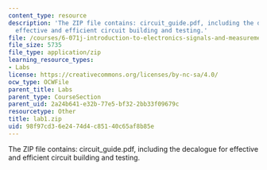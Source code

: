 ```yaml
---
content_type: resource
description: 'The ZIP file contains: circuit_guide.pdf, including the decalogue for
  effective and efficient circuit building and testing.'
file: /courses/6-071j-introduction-to-electronics-signals-and-measurement-spring-2006/98f97cd36e2474d4c85140c65af8b85e_lab1.zip
file_size: 5735
file_type: application/zip
learning_resource_types:
- Labs
license: https://creativecommons.org/licenses/by-nc-sa/4.0/
ocw_type: OCWFile
parent_title: Labs
parent_type: CourseSection
parent_uid: 2a24b641-e32b-77e5-bf32-2bb33f09679c
resourcetype: Other
title: lab1.zip
uid: 98f97cd3-6e24-74d4-c851-40c65af8b85e
---
```

The ZIP file contains: circuit_guide.pdf, including the decalogue for effective and efficient circuit building and testing.